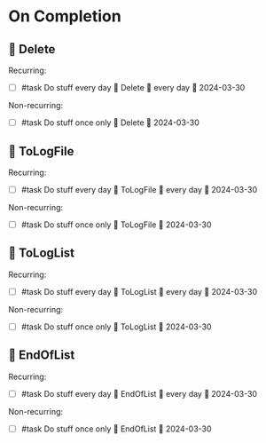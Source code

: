 # On Completion

## 🏁 Delete

Recurring:

- [ ] #task Do stuff every day 🏁 Delete 🔁 every day 📅 2024-03-30

Non-recurring:

- [ ] #task Do stuff once only 🏁 Delete 📅 2024-03-30

## 🏁 ToLogFile

Recurring:

- [ ] #task Do stuff every day 🏁 ToLogFile 🔁 every day 📅 2024-03-30

Non-recurring:

- [ ] #task Do stuff once only 🏁 ToLogFile 📅 2024-03-30

## 🏁 ToLogList

Recurring:

- [ ] #task Do stuff every day 🏁 ToLogList 🔁 every day 📅 2024-03-30

Non-recurring:

- [ ] #task Do stuff once only 🏁 ToLogList 📅 2024-03-30

## 🏁 EndOfList

Recurring:

- [ ] #task Do stuff every day 🏁 EndOfList 🔁 every day 📅 2024-03-30

Non-recurring:

- [ ] #task Do stuff once only 🏁 EndOfList 📅 2024-03-30
